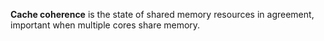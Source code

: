**Cache coherence** is the state of shared memory resources in agreement, important when multiple cores share memory.